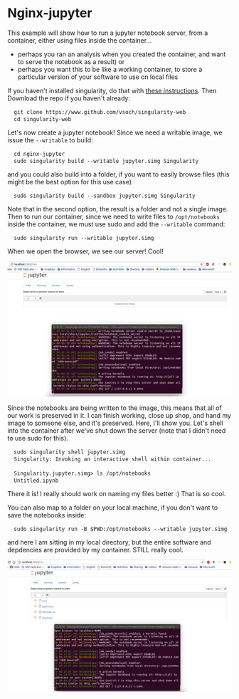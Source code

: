 # Nginx-jupyter

This example will show how to run a jupyter notebook server, from a container, either using files inside the container...

- perhaps you ran an analysis when you created the container, and want to serve the notebook as a result) or
- perhaps you want this to be like a working container, to store a particular version of your software to use on local files

If you haven't installed singularity, do that with [these instructions](http://singularity.lbl.gov/install-linux). Then Download the repo if you haven't already:

      git clone https://www.github.com/vsoch/singularity-web
      cd singularity-web


Let's now create a jupyter notebook! Since we need a writable image, we issue the `--writable` to build:

      cd nginx-jupyter
      sudo singularity build --writable jupyter.simg Singularity

and you could also build into a folder, if you want to easily browse files (this might be the best option for this use case)

      sudo singularity build --sandbox jupyter.simg Singularity

Note that in the second option, the result is a folder and not a single image. Then to run our container, since we need to write files to `/opt/notebooks` inside the container, we must use sudo and add the `--writable` command:

      sudo singularity run --writable jupyter.simg

When we open the browser, we see our server! Cool!

![jupyter.png](jupyter.png)

Since the notebooks are being written to the image, this means that all of our work is preserved in it. I can finish working, close up shop, and hand my image to someone else, and it's preserved. Here, I'll show you. Let's shell into the container after we've shut down the server (note that I didn't need to use sudo for this).

      sudo singularity shell jupyter.simg 
      Singularity: Invoking an interactive shell within container...

      Singularity.jupyter.simg> ls /opt/notebooks
      Untitled.ipynb

There it is! I really should work on naming my files better :) That is so cool.

You can also map to a folder on your local machine, if you don't want to save the notebooks inside:

      sudo singularity run -B $PWD:/opt/notebooks --writable jupyter.simg

and here I am sitting in my local directory, but the entire software and depdencies are provided by my container. STILL really cool.

![local.png](local.png)
